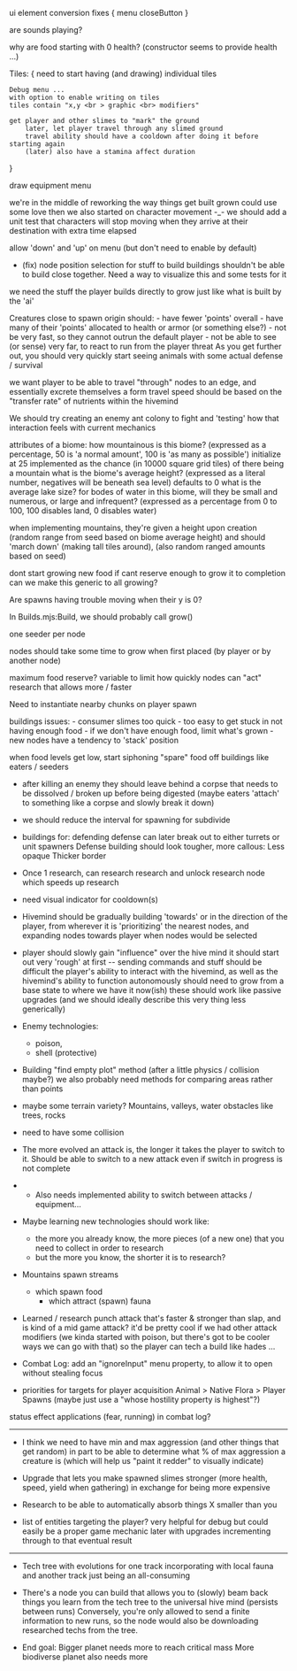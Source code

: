 ui element conversion fixes {
    menu closeButton
}

are sounds playing?

why are food starting with 0 health?
    (constructor seems to provide health ...)

Tiles: {
    need to start having (and drawing) individual tiles

    Debug menu ...
    with option to enable writing on tiles
    tiles contain "x,y <br > graphic <br> modifiers"

    get player and other slimes to "mark" the ground
        later, let player travel through any slimed ground
        travel ability should have a cooldown after doing it before starting again
        (later) also have a stamina affect duration
}

draw equipment menu

we're in the middle of reworking the way things get built
grown could use some love
then we also started on character movement -_-
    we should add a unit test that characters will stop moving when they arrive at their destination with extra time elapsed

allow 'down' and 'up' on menu (but don't need to enable by default)

- (fix) node position selection for stuff to build
    buildings shouldn't be able to build close together. Need a way to visualize this and some tests for it

we need the stuff the player builds directly to grow
    just like what is built by the 'ai'

Creatures close to spawn origin should:
    - have fewer 'points' overall
    - have many of their 'points' allocated to health or armor (or something else?)
    - not be very fast, so they cannot outrun the default player
    - not be able to see (or sense) very far, to react to run from the player threat
As you get further out, you should very quickly start seeing animals with some actual defense / survival

we want player to be able to travel "through" nodes to an edge,
    and essentially excrete themselves a form
    travel speed should be based on the "transfer rate" of nutrients within the hivemind

We should try creating an enemy ant colony to fight
    and 'testing' how that interaction feels with current mechanics

attributes of a biome:
    how mountainous is this biome?
        (expressed as a percentage, 50 is 'a normal amount', 100 is 'as many as possible')
        initialize at 25
        implemented as the chance (in 10000 square grid tiles) of there being a mountain
    what is the biome's average height?
        (expressed as a literal number, negatives will be beneath sea level)
        defaults to 0
    what is the average lake size?
        for bodes of water in this biome, will they be small and numerous, or large and infrequent?
        (expressed as a percentage from 0 to 100, 100 disables land, 0 disables water)

when implementing mountains,
    they're given a height upon creation
        (random range from seed based on biome average height)
    and should 'march down' (making tall tiles around), (also random ranged amounts based on seed)

dont start growing new food if cant reserve enough to grow it to completion
can we make this generic to all growing?

Are spawns having trouble moving when their y is 0?

In Builds.mjs:Build, we should probably call grow()

one seeder per node

nodes should take some time to grow when first placed (by player or by another node)

maximum food reserve?
variable to limit how quickly nodes can "act"
    research that allows more / faster

Need to instantiate nearby chunks on player spawn

buildings issues:
    - consumer slimes too quick
    - too easy to get stuck in not having enough food
        - if we don't have enough food, limit what's grown
    - new nodes have a tendency to 'stack' position

when food levels get low, start siphoning "spare" food off buildings like eaters / seeders

- after killing an enemy
    they should leave behind a corpse
    that needs to be dissolved / broken up
    before being digested
    (maybe eaters 'attach' to something like a corpse and slowly break it down)

- we should reduce the interval for spawning for subdivide

- buildings for: defending
    defense can later break out to either turrets or unit spawners
Defense building should look tougher, more callous:
    Less opaque
    Thicker border

- Once 1 research, can research research and unlock research node which speeds up research

- need visual indicator for cooldown(s)

- Hivemind should be gradually building 'towards' or in the direction of the player,
    from wherever it is
    'prioritizing' the nearest nodes, 
    and expanding nodes towards player when nodes would be selected

- player should slowly gain "influence" over the hive mind
    it should start out very 'rough' at first -- sending commands and stuff should be difficult
    the player's ability to interact with the hivemind,
        as well as the hivemind's ability to function autonomously
        should need to grow from a base state to where we have it now(ish)
    these should work like passive upgrades (and we should ideally describe this very thing less generically)

- Enemy technologies:
    - poison,
    - shell (protective)

- Building "find empty plot" method 
    (after a little physics / collision maybe?)
    we also probably need methods for comparing areas rather than points

- maybe some terrain variety? Mountains, valleys, water
    obstacles like trees, rocks

- need to have some collision

- The more evolved an attack is, the longer it takes the player to switch to it.
Should be able to switch to a new attack even if switch in progress is not complete
- - Also needs implemented ability to switch between attacks / equipment...

- Maybe learning new technologies should work like:
    - the more you already know, the more pieces (of a new one) that you need to collect in order to research
    - but the more you know, the shorter it is to research?

- Mountains spawn streams
    - which spawn food
        - which attract (spawn) fauna

- Learned / research punch attack that's faster & stronger than slap, and is kind of a mid game attack?
    it'd be pretty cool if we had other attack modifiers 
    (we kinda started with poison, but there's got to be cooler ways we can go with that)
    so the player can tech a build like hades ...

- Combat Log:
    add an "ignoreInput" menu property, to allow it to open without stealing focus

- priorities for targets for player acquisition
    Animal > Native Flora > Player Spawns (maybe just use a "whose hostility property is highest"?)

status effect applications (fear, running) in combat log?

---

- I think we need to have min and max aggression (and other things that get random)
in part to be able to determine what % of max aggression a creature is
(which will help us "paint it redder" to visually indicate)

- Upgrade that lets you make spawned slimes stronger (more health, speed, yield when gathering) in exchange for being more expensive

- Research to be able to automatically absorb things X smaller than you

- list of entities targeting the player?
    very helpful for debug
    but could easily be a proper game mechanic later
    with upgrades incrementing through to that eventual result

---

- Tech tree with evolutions for one track incorporating with local fauna
    and another track just being an all-consuming

- There's a node you can build that allows you to (slowly) beam back things you learn from the tech tree to the universal hive mind (persists between runs)
    Conversely, you're only allowed to send a finite information to new runs, so the node would also be downloading researched techs from the tree.

- End goal:
    Bigger planet needs more to reach critical mass 
    More biodiverse planet also needs more
    